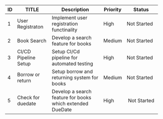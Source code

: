 |ID |TITLE |Description |Priority |Status |
|-- |----- |--------- |------- |------- |
| 1 | User Registraton |Implement user registration functinality | High | Not Started |
| 2 | Book Search |Develop a search feature for books | Medium | Not Started |
| 3 | CI/CD Pipeline Setup |Setup CI/Cd pipeline for automated testing | High | Not Started |
| 4 | Borrow or return |Setup borrow and returning system for books | Medium | Not Started |
| 5 | Check for duedate |Develop a search feature for books which extended DueDate | High | Not Started |
